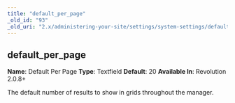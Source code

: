 ```yaml
---
title: "default_per_page"
_old_id: "93"
_old_uri: "2.x/administering-your-site/settings/system-settings/default_per_page"
---
```


## default\_per\_page

**Name**: Default Per Page 
**Type**: Textfield 
**Default**: 20 
**Available In**: Revolution 2.0.8+

The default number of results to show in grids throughout the manager.